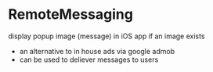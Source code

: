 # RemoteMessaging
display popup image (message) in iOS app if an image exists

- an alternative to in house ads via google admob
- can be used to deliever messages to users

